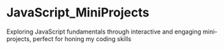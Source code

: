 # JavaScript_MiniProjects
Exploring JavaScript fundamentals through interactive and engaging mini-projects, perfect for honing my coding skills
